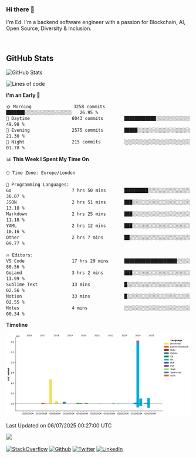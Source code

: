 ### Hi there 👋
 I'm Ed. I'm a backend software engineer with a passion for Blockchain, AI, Open Source, Diversity & Inclusion.

<br />

<h2>GitHub Stats</h2>
<p><img src="https://github-readme-stats.vercel.app/api?username=echarrod&amp;show_icons=true" alt="GitHub Stats"></p>

<!--START_SECTION:waka-->
![Lines of code](https://img.shields.io/badge/From%20Hello%20World%20I%27ve%20Written-5.3%20million%20lines%20of%20code-blue)

**I'm an Early 🐤** 

```text
🌞 Morning                3258 commits        ███████░░░░░░░░░░░░░░░░░░   26.95 % 
🌆 Daytime                6043 commits        ████████████░░░░░░░░░░░░░   49.98 % 
🌃 Evening                2575 commits        █████░░░░░░░░░░░░░░░░░░░░   21.30 % 
🌙 Night                  215 commits         ░░░░░░░░░░░░░░░░░░░░░░░░░   01.78 % 
```


📊 **This Week I Spent My Time On** 

```text
🕑︎ Time Zone: Europe/London

💬 Programming Languages: 
Go                       7 hrs 50 mins       █████████░░░░░░░░░░░░░░░░   36.07 % 
JSON                     2 hrs 51 mins       ███░░░░░░░░░░░░░░░░░░░░░░   13.18 % 
Markdown                 2 hrs 25 mins       ███░░░░░░░░░░░░░░░░░░░░░░   11.18 % 
YAML                     2 hrs 12 mins       ███░░░░░░░░░░░░░░░░░░░░░░   10.16 % 
Other                    2 hrs 7 mins        ██░░░░░░░░░░░░░░░░░░░░░░░   09.77 % 

🔥 Editors: 
VS Code                  17 hrs 29 mins      ████████████████████░░░░░   80.56 % 
GoLand                   3 hrs 2 mins        ███░░░░░░░░░░░░░░░░░░░░░░   13.99 % 
Sublime Text             33 mins             █░░░░░░░░░░░░░░░░░░░░░░░░   02.56 % 
Notion                   33 mins             █░░░░░░░░░░░░░░░░░░░░░░░░   02.55 % 
Notes                    4 mins              ░░░░░░░░░░░░░░░░░░░░░░░░░   00.34 % 
```

**Timeline**

![Lines of Code chart](https://raw.githubusercontent.com/echarrod/echarrod/main/assets/bar_graph.png)


 Last Updated on 06/07/2025 00:27:00 UTC
<!--END_SECTION:waka-->

![](https://komarev.com/ghpvc/?username=echarrod)

<p>
<a href="https://stackoverflow.com/users/1014632/ech" target="_blank"><img alt="StackOverflow" src="https://img.shields.io/badge/-Stackoverflow-FE7A16?style=for-the-badge&logo=stack-overflow&logoColor=white" /></a> 
<a href="https://github.com/echarrod" target="_blank"><img alt="Github" src="https://img.shields.io/badge/GitHub-%2312100E.svg?&style=for-the-badge&logo=Github&logoColor=white" /></a> 
<a href="https://twitter.com/e_harrod" target="_blank"><img alt="Twitter" src="https://img.shields.io/badge/twitter-%231DA1F2.svg?&style=for-the-badge&logo=twitter&logoColor=white" /></a> 
<a href="https://www.linkedin.com/in/ed-harrod" target="_blank"><img alt="LinkedIn" src="https://img.shields.io/badge/linkedin-%230077B5.svg?&style=for-the-badge&logo=linkedin&logoColor=white" /></a>
